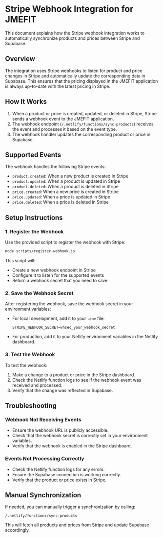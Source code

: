 # Stripe Webhook Integration for JMEFIT

This document explains how the Stripe webhook integration works to automatically synchronize products and prices between Stripe and Supabase.

## Overview

The integration uses Stripe webhooks to listen for product and price changes in Stripe and automatically update the corresponding data in Supabase. This ensures that the pricing displayed in the JMEFIT application is always up-to-date with the latest pricing in Stripe.

## How It Works

1. When a product or price is created, updated, or deleted in Stripe, Stripe sends a webhook event to the JMEFIT application.
2. The webhook endpoint (`/.netlify/functions/sync-products`) receives the event and processes it based on the event type.
3. The webhook handler updates the corresponding product or price in Supabase.

## Supported Events

The webhook handles the following Stripe events:

- `product.created`: When a new product is created in Stripe
- `product.updated`: When a product is updated in Stripe
- `product.deleted`: When a product is deleted in Stripe
- `price.created`: When a new price is created in Stripe
- `price.updated`: When a price is updated in Stripe
- `price.deleted`: When a price is deleted in Stripe

## Setup Instructions

### 1. Register the Webhook

Use the provided script to register the webhook with Stripe:

```bash
node scripts/register-webhook.js
```

This script will:
- Create a new webhook endpoint in Stripe
- Configure it to listen for the supported events
- Return a webhook secret that you need to save

### 2. Save the Webhook Secret

After registering the webhook, save the webhook secret in your environment variables:

- For local development, add it to your `.env` file:
  ```
  STRIPE_WEBHOOK_SECRET=whsec_your_webhook_secret
  ```

- For production, add it to your Netlify environment variables in the Netlify dashboard.

### 3. Test the Webhook

To test the webhook:

1. Make a change to a product or price in the Stripe dashboard.
2. Check the Netlify function logs to see if the webhook event was received and processed.
3. Verify that the change was reflected in Supabase.

## Troubleshooting

### Webhook Not Receiving Events

- Ensure the webhook URL is publicly accessible.
- Check that the webhook secret is correctly set in your environment variables.
- Verify that the webhook is enabled in the Stripe dashboard.

### Events Not Processing Correctly

- Check the Netlify function logs for any errors.
- Ensure the Supabase connection is working correctly.
- Verify that the product or price exists in Stripe.

## Manual Synchronization

If needed, you can manually trigger a synchronization by calling:

```
/.netlify/functions/sync-products
```

This will fetch all products and prices from Stripe and update Supabase accordingly.
